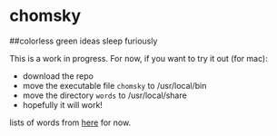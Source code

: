 # chomsky
##colorless green ideas sleep furiously


This is a work in progress. For now, if you want to try it out (for mac):

- download the repo
- move the executable file `chomsky` to /usr/local/bin
- move the directory `words` to /usr/local/share
- hopefully it will work!

lists of words from [here](http://www.ashley-bovan.co.uk/words/partsofspeech.html) for now.
